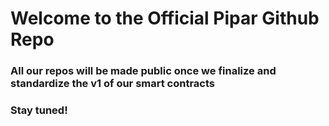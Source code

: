 # Welcome to the Official Pipar Github Repo

### All our repos will be made public once we finalize and standardize the v1 of our smart contracts

### Stay tuned!
